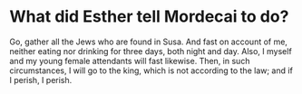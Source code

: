 # What did Esther tell Mordecai to do?

Go, gather all the Jews who are found in Susa. And fast on account of me, neither eating nor drinking for three days, both night and day. Also, I myself and my young female attendants will fast likewise. Then, in such circumstances, I will go to the king, which is not according to the law; and if I perish, I perish.
